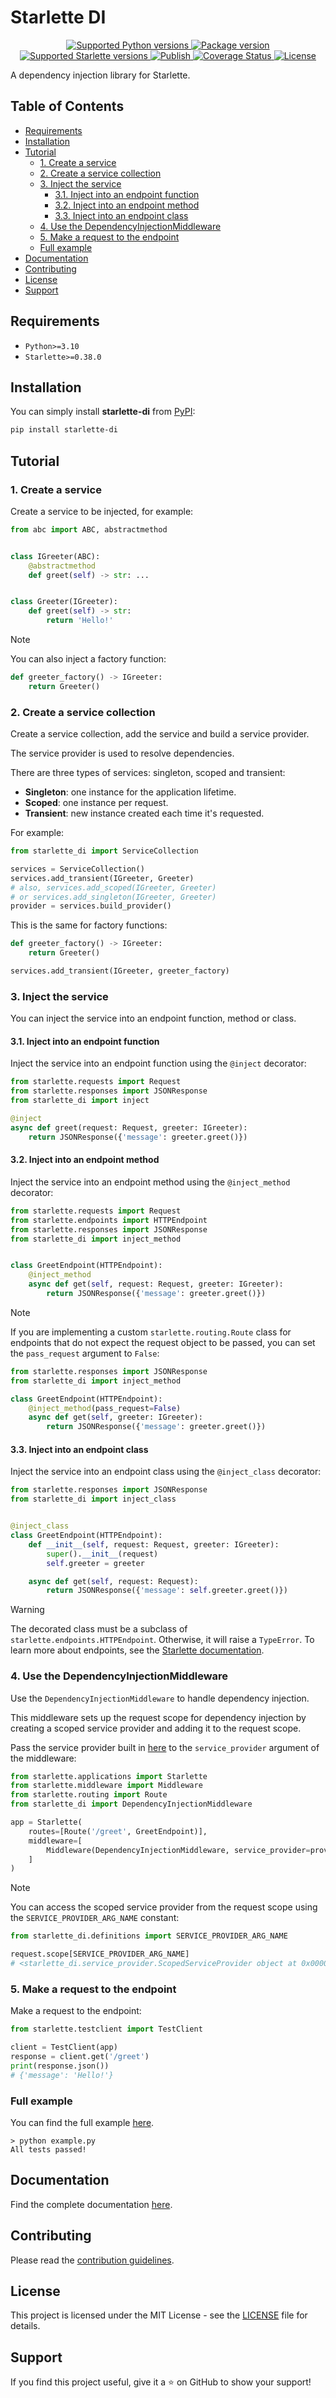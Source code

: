 <!-- omit in toc -->
# Starlette DI

<p align="center">
    <a href="https://pypi.org/project/starlette-di" target="_blank">
        <img src="https://img.shields.io/pypi/pyversions/starlette-di" alt="Supported Python versions">
    </a>
    <a href="https://pypi.org/project/starlette-di" target="_blank">
        <img src="https://img.shields.io/pypi/v/starlette-di" alt="Package version">
    </a>
    <a href="https://pypi.org/project/starlette" target="_blank">
        <img src="https://img.shields.io/badge/Starlette-0.38.0%2B-orange" alt="Supported Starlette versions">
    </a>
    <a href="https://github.com/daireto/starlette-di/actions" target="_blank">
        <img src="https://github.com/daireto/starlette-di/actions/workflows/publish.yml/badge.svg" alt="Publish">
    </a>
    <a href='https://coveralls.io/github/daireto/starlette_di?branch=main'>
        <img src='https://coveralls.io/repos/github/daireto/starlette_di/badge.svg?branch=main' alt='Coverage Status' />
    </a>
    <a href="/LICENSE" target="_blank">
        <img src="https://img.shields.io/badge/License-MIT-green" alt="License">
    </a>
</p>

A dependency injection library for Starlette.

<!-- omit in toc -->
## Table of Contents
- [Requirements](#requirements)
- [Installation](#installation)
- [Tutorial](#tutorial)
    - [1. Create a service](#1-create-a-service)
    - [2. Create a service collection](#2-create-a-service-collection)
    - [3. Inject the service](#3-inject-the-service)
        - [3.1. Inject into an endpoint function](#31-inject-into-an-endpoint-function)
        - [3.2. Inject into an endpoint method](#32-inject-into-an-endpoint-method)
        - [3.3. Inject into an endpoint class](#33-inject-into-an-endpoint-class)
    - [4. Use the DependencyInjectionMiddleware](#4-use-the-dependencyinjectionmiddleware)
    - [5. Make a request to the endpoint](#5-make-a-request-to-the-endpoint)
    - [Full example](#full-example)
- [Documentation](#documentation)
- [Contributing](#contributing)
- [License](#license)
- [Support](#support)

## Requirements

- `Python>=3.10`
- `Starlette>=0.38.0`

## Installation

You can simply install **starlette-di** from
[PyPI](https://pypi.org/project/starlette-di/):

```bash
pip install starlette-di
```

## Tutorial

### 1. Create a service

Create a service to be injected, for example:

```python
from abc import ABC, abstractmethod


class IGreeter(ABC):
    @abstractmethod
    def greet(self) -> str: ...


class Greeter(IGreeter):
    def greet(self) -> str:
        return 'Hello!'
```

> [!NOTE]
> You can also inject a factory function:
> ```python
> def greeter_factory() -> IGreeter:
>     return Greeter()
> ```

### 2. Create a service collection

Create a service collection, add the service and build a service provider.

The service provider is used to resolve dependencies.

There are three types of services: singleton, scoped and transient:

- **Singleton**: one instance for the application lifetime.
- **Scoped**: one instance per request.
- **Transient**: new instance created each time it's requested.

For example:

```python
from starlette_di import ServiceCollection

services = ServiceCollection()
services.add_transient(IGreeter, Greeter)
# also, services.add_scoped(IGreeter, Greeter)
# or services.add_singleton(IGreeter, Greeter)
provider = services.build_provider()
```

This is the same for factory functions:

```python
def greeter_factory() -> IGreeter:
    return Greeter()

services.add_transient(IGreeter, greeter_factory)
```

### 3. Inject the service

You can inject the service into an endpoint function, method or class.

#### 3.1. Inject into an endpoint function

Inject the service into an endpoint function using the `@inject` decorator:

```python
from starlette.requests import Request
from starlette.responses import JSONResponse
from starlette_di import inject

@inject
async def greet(request: Request, greeter: IGreeter):
    return JSONResponse({'message': greeter.greet()})
```

#### 3.2. Inject into an endpoint method

Inject the service into an endpoint method using the `@inject_method` decorator:

```python
from starlette.requests import Request
from starlette.endpoints import HTTPEndpoint
from starlette.responses import JSONResponse
from starlette_di import inject_method


class GreetEndpoint(HTTPEndpoint):
    @inject_method
    async def get(self, request: Request, greeter: IGreeter):
        return JSONResponse({'message': greeter.greet()})
```

> [!NOTE]
> If you are implementing a custom `starlette.routing.Route` class for endpoints
> that do not expect the request object to be passed, you can set the
> `pass_request` argument to `False`:
> ```python
> from starlette.responses import JSONResponse
> from starlette_di import inject_method
>
> class GreetEndpoint(HTTPEndpoint):
>     @inject_method(pass_request=False)
>     async def get(self, greeter: IGreeter):
>         return JSONResponse({'message': greeter.greet()})
> ```

#### 3.3. Inject into an endpoint class

Inject the service into an endpoint class using the `@inject_class` decorator:

```python
from starlette.responses import JSONResponse
from starlette_di import inject_class


@inject_class
class GreetEndpoint(HTTPEndpoint):
    def __init__(self, request: Request, greeter: IGreeter):
        super().__init__(request)
        self.greeter = greeter

    async def get(self, request: Request):
        return JSONResponse({'message': self.greeter.greet()})
```

> [!WARNING]
> The decorated class must be a subclass of `starlette.endpoints.HTTPEndpoint`.
> Otherwise, it will raise a `TypeError`.
> To learn more about endpoints, see the
> [Starlette documentation](https://www.starlette.io/endpoints/).

### 4. Use the DependencyInjectionMiddleware

Use the `DependencyInjectionMiddleware` to handle dependency injection.

This middleware sets up the request scope for dependency injection by creating
a scoped service provider and adding it to the request scope.

Pass the service provider built in [here](#2-create-a-service-collection) to
the `service_provider` argument of the middleware:

```python
from starlette.applications import Starlette
from starlette.middleware import Middleware
from starlette.routing import Route
from starlette_di import DependencyInjectionMiddleware

app = Starlette(
    routes=[Route('/greet', GreetEndpoint)],
    middleware=[
        Middleware(DependencyInjectionMiddleware, service_provider=provider),
    ]
)
```

> [!NOTE]
> You can access the scoped service provider from the request scope using the
> `SERVICE_PROVIDER_ARG_NAME` constant:
> ```python
> from starlette_di.definitions import SERVICE_PROVIDER_ARG_NAME
>
> request.scope[SERVICE_PROVIDER_ARG_NAME]
> # <starlette_di.service_provider.ScopedServiceProvider object at 0x00000...>
> ```

### 5. Make a request to the endpoint

Make a request to the endpoint:

```python
from starlette.testclient import TestClient

client = TestClient(app)
response = client.get('/greet')
print(response.json())
# {'message': 'Hello!'}
```

### Full example

You can find the full example [here](example.py).

```
> python example.py
All tests passed!
```

## Documentation

Find the complete documentation [here](https://daireto.github.io/starlette-di/).

## Contributing

Please read the [contribution guidelines](CONTRIBUTING.md).

## License

This project is licensed under the MIT License - see the [LICENSE](LICENSE)
file for details.

## Support

If you find this project useful, give it a ⭐ on GitHub to show your support!
